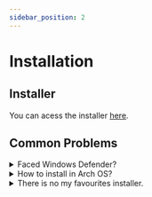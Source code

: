 ```yaml
---
sidebar_position: 2
---
```


# Installation

## Installer

You can acess the installer [here](https://github.com/kimlimjustin/xplorer/releases).

## Common Problems

<details>
<summary>
Faced Windows Defender?
</summary>

This is actually not an error, it's a design choice by Microsoft to protect those of us who are not tech-savvy (i.e. potentially your friends) from virus. You don't need to worry the safety of Xplorer in this case, since it's [open source](https://github.com/kimlimjustin/xplorer) and you can inspect the code or even build your own version!

To Handle this, you can just click the `More Info` button, then, just click Run Anyway.

1. ![Step 1](/img/docs/windows-defender-1.png)
2. ![Step 2](/img/docs/windows-defender-2.png)

:::note References

Adopted from [Stack Overflow](https://stackoverflow.com/questions/65488839/how-can-i-avoid-windows-protected-your-pc-problem-when-my-friends-try-to-use-m).

:::

</details>
<details>
<summary>
How to install in Arch OS?
</summary>

Run following command:

```bash
sudo pacman -u [installer file name]
```

:::info
If you faced the `xplorer exists in filesystem` error, run this command instead:

```bash
sudo pacman -u [installer file name] --overwrite "*"
```

:::

</details>
<details>
<summary>
There is no my favourites installer.
</summary>

Please address an issue [here](https://github.com/kimlimjustin/xplorer).

</details>

